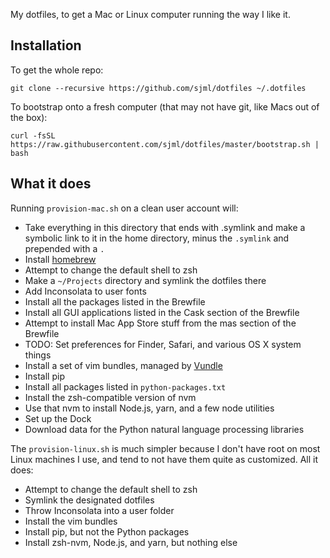 My dotfiles, to get a Mac or Linux computer running the way I like it. 

## Installation
To get the whole repo: 
```shell-script
git clone --recursive https://github.com/sjml/dotfiles ~/.dotfiles
```

To bootstrap onto a fresh computer (that may not have git, like Macs out of the box): 
```shell-script
curl -fsSL https://raw.githubusercontent.com/sjml/dotfiles/master/bootstrap.sh | bash
```

## What it does
Running `provision-mac.sh` on a clean user account will:
  * Take everything in this directory that ends with .symlink and make a
    symbolic link to it in the home directory, minus the `.symlink` and
    prepended with a `.`
  * Install [homebrew](http://brew.sh)
  * Attempt to change the default shell to zsh
  * Make a `~/Projects` directory and symlink the dotfiles there
  * Add Inconsolata to user fonts
  * Install all the packages listed in the Brewfile
  * Install all GUI applications listed in the Cask section of the Brewfile
  * Attempt to install Mac App Store stuff from the mas section of the Brewfile
  * TODO: Set preferences for Finder, Safari, and various OS X system things
  * Install a set of vim bundles, managed by [Vundle](https://github.com/VundleVim/Vundle.vim)
  * Install pip
  * Install all packages listed in `python-packages.txt`
  * Install the zsh-compatible version of nvm
  * Use that nvm to install Node.js, yarn, and a few node utilities
  * Set up the Dock
  * Download data for the Python natural language processing libraries

The `provision-linux.sh` is much simpler because I don't have root on most Linux
machines I use, and tend to not have them quite as customized. All it does:
  * Attempt to change the default shell to zsh
  * Symlink the designated dotfiles
  * Throw Inconsolata into a user folder
  * Install the vim bundles
  * Install pip, but not the Python packages
  * Install zsh-nvm, Node.js, and yarn, but nothing else
